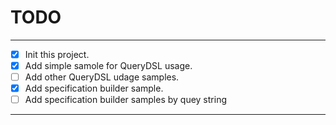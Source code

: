 # TODO

---

- [x] Init this project.
- [x] Add simple samole for QueryDSL usage.
- [ ] Add other QueryDSL udage samples.
- [x] Add specification builder sample.
- [ ] Add specification builder samples by quey string

---

